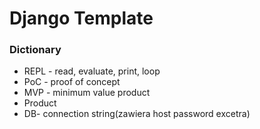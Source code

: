 # Django Template

### Dictionary 
- REPL - read, evaluate, print, loop
- PoC - proof of concept 
- MVP - minimum value product
- Product 
- DB- connection string(zawiera host password excetra)